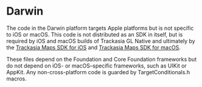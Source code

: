 # Darwin

The code in the Darwin platform targets Apple platforms but is not specific
to iOS or macOS. This code is not distributed as an SDK in itself, but is required
by iOS and macOS builds of Trackasia GL Native and ultimately by the
[Trackasia Maps SDK for iOS](https://github.com/track-asia/trackasia-gl-native/tree/main/platform/ios)
and [Trackasia Maps SDK for macOS](https://github.com/track-asia/trackasia-gl-native/tree/main/platform/macos).

These files depend on the Foundation and Core Foundation frameworks but do not
depend on iOS- or macOS–specific frameworks, such as UIKit or AppKit. Any
non-cross-platform code is guarded by TargetConditionals.h macros.

